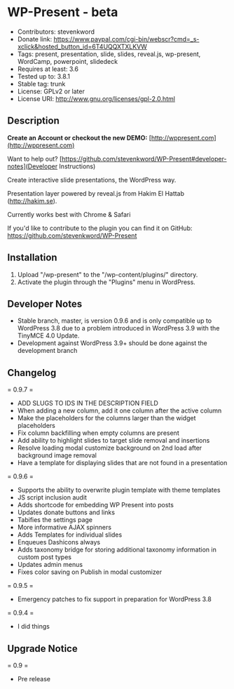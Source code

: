 WP-Present - beta
=================
* Contributors: stevenkword
* Donate link: https://www.paypal.com/cgi-bin/webscr?cmd=_s-xclick&hosted_button_id=6T4UQQXTXLKVW
* Tags: present, presentation, slide, slides, reveal.js, wp-present, WordCamp, powerpoint, slidedeck
* Requires at least: 3.6
* Tested up to: 3.8.1
* Stable tag: trunk
* License: GPLv2 or later
* License URI: http://www.gnu.org/licenses/gpl-2.0.html

## Description ##

**Create an Account or checkout the new DEMO:** [http://wppresent.com](http://wppresent.com)

Want to help out? [https://github.com/stevenkword/WP-Present#developer-notes](Developer Instructions)

Create interactive slide presentations, the WordPress way.

Presentation layer powered by reveal.js from Hakim El Hattab (http://hakim.se).

Currently works best with Chrome & Safari

If you'd like to contribute to the plugin you can find it on GitHub: https://github.com/stevenkword/WP-Present

## Installation ##
1. Upload "/wp-present" to the "/wp-content/plugins/" directory.
2. Activate the plugin through the "Plugins" menu in WordPress.

## Developer Notes ##
* Stable branch, master, is version 0.9.6 and is only compatible up to WordPress 3.8 due to a problem introduced in WordPress 3.9 with the TinyMCE 4.0 Update.
* Development against WordPress 3.9+ should be done against the development branch

## Changelog ##
= 0.9.7 =
* ADD SLUGS TO IDS IN THE DESCRIPTION FIELD
* When adding a new column, add it one column after the active column
* Make the placeholders for the columns larger than the widget placeholders
* Fix column backfilling when empty columns are present
* Add ability to highlight slides to target slide removal and insertions
* Resolve loading modal customize background on 2nd load after background image removal
* Have a template for displaying slides that are not found in a presentation

= 0.9.6 =
* Supports the ability to overwrite plugin template with theme templates
* JS script inclusion audit
* Adds shortcode for embedding WP Present into posts
* Updates donate buttons and links
* Tabifies the settings page
* More informative AJAX spinners
* Adds Templates for individual slides
* Enqueues Dashicons always
* Adds taxonomy bridge for storing additional taxonomy information in custom post types
* Updates admin menus
* Fixes color saving on Publish in modal customizer

= 0.9.5 =
* Emergency patches to fix support in preparation for WordPress 3.8

= 0.9.4 =
* I did things

## Upgrade Notice ##
= 0.9 =
* Pre release
